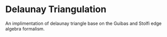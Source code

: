 # Delaunay Triangulation
An implimentation of delaunay triangle base on the Guibas and Stolfi edge algebra formalism.
